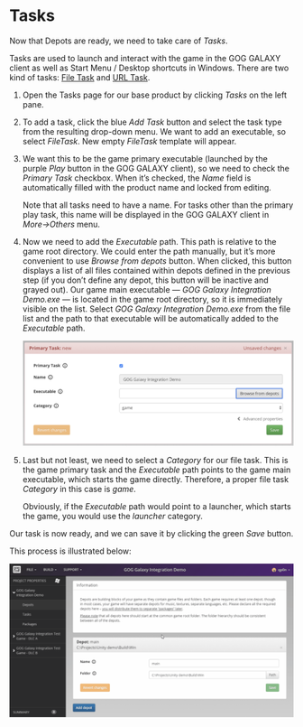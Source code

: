 # Tasks

Now that Depots are ready, we need to take care of *Tasks*.

Tasks are used to launch and interact with the game in the GOG GALAXY client as well as Start Menu / Desktop shortcuts in Windows. There are two kind of tasks: [File Task](bc-file-tasks.md) and [URL Task](bc-url-task.md).

1. Open the Tasks page for our base product by clicking *Tasks* on the left pane.

2. To add a task, click the blue *Add Task* button and select the task type from the resulting drop-down menu. We want to add an executable, so select *FileTask*. New empty *FileTask* template will appear.

3. We want this to be the game primary executable (launched by the purple *Play* button in the GOG GALAXY client), so we need to check the *Primary Task* checkbox. When it’s checked, the *Name* field is automatically filled with the product name and locked from editing.

    Note that all tasks need to have a name. For tasks other than the primary play task, this name will be displayed in the GOG GALAXY client in *More→Others* menu.
   
4. Now we need to add the *Executable* path. This path is relative to the game root directory. We could enter the path manually, but it’s more convenient to use *Browse from depots* button. When clicked, this button displays a list of all files contained within depots defined in the previous step (if you don’t define any depot, this button will be inactive and grayed out). Our game main executable — *GOG Galaxy Integration Demo.exe* — is located in the game root directory, so it is immediately visible on the list. Select *GOG Galaxy Integration Demo.exe* from the file list and the path to that executable will be automatically added to the *Executable* path.

    ![New Task](_assets/bc-task.png)

5. Last but not least, we need to select a *Category* for our file task. This is the game primary task and the *Executable* path points to the game main executable, which starts the game directly. Therefore, a proper file task *Category* in this case is *game*.

    Obviously, if the *Executable* path would point to a launcher, which starts the game, you would use the *launcher* category.

Our task is now ready, and we can save it by clicking the green *Save* button.

This process is illustrated below:

![Tasks](_assets/bc-tasks.gif)